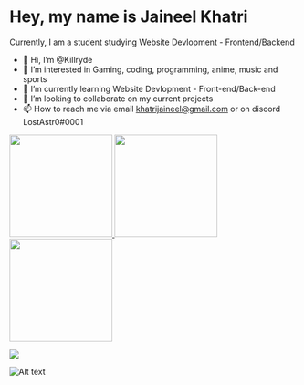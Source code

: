 # Hey, my name is Jaineel Khatri
Currently, I am a student studying Website Devlopment - Frontend/Backend

- 👋 Hi, I’m @Killryde
- 👀 I’m interested in Gaming, coding, programming, anime, music and sports
- 🌱 I’m currently learning Website Devlopment - Front-end/Back-end
- 💞️ I’m looking to collaborate on my current projects
- 📫 How to reach me via email khatrijaineel@gmail.com or on discord LostAstr0#0001

<a href="https://github.com/Killryde">
  <img height="180em" src="https://github-readme-stats.vercel.app/api?username=Killryde&show_icons=true" />
  <img height="180em" src="https://github-readme-stats.vercel.app/api/top-langs/?username=Killryde&layout=compact" />
  <img height="180em" src="https://github-readme-streak-stats.herokuapp.com/?user=Killryde" />
</a>


[![](https://komarev.com/ghpvc/?username=Killryde)](https://github.com/Killryde)

![Alt text](https://spotify-recently-played-readme.vercel.app/api?user=killrydeofficial&count={count})
